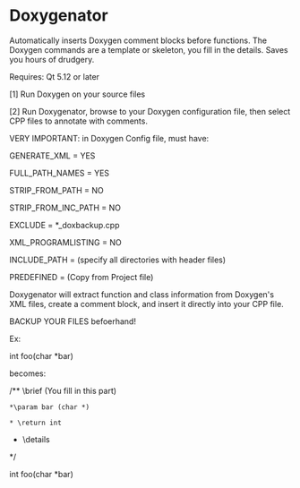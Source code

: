 # Doxygenator
Automatically inserts Doxygen comment blocks before functions. The Doxygen commands are a template or skeleton, you fill in the details. Saves you hours of drudgery.

Requires: Qt 5.12 or later

[1] Run Doxygen on your source files

[2] Run Doxygenator, browse to your Doxygen configuration file, then select CPP files to annotate with comments.

VERY IMPORTANT: in Doxygen Config file, must have:

GENERATE_XML           = YES

FULL_PATH_NAMES        = YES

STRIP_FROM_PATH        = NO

STRIP_FROM_INC_PATH    = NO

EXCLUDE                = *_doxbackup.cpp

XML_PROGRAMLISTING     = NO

INCLUDE_PATH = (specify all directories with header files)

PREDEFINED             =  (Copy from Project file)

Doxygenator will extract function and class information from Doxygen's XML files, create a comment block, and insert it directly into your CPP file.

BACKUP YOUR FILES befoerhand!

Ex: 

int foo(char *bar)

becomes:

/** \brief (You fill in this part)

	*\param bar (char *)
  
	* \return int
  
  * \details 
  
  */
  
int foo(char *bar)
  
